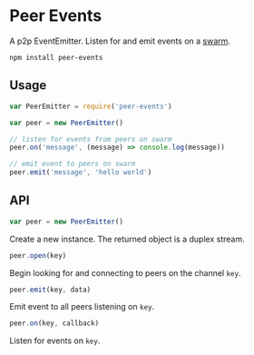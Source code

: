# Peer Events

A p2p EventEmitter. Listen for and emit events on a [swarm](https://github.com/mafintosh/discovery-swarm).

```
npm install peer-events
```

## Usage

```js
var PeerEmitter = require('peer-events')

var peer = new PeerEmitter()

// listen for events from peers on swarm
peer.on('message', (message) => console.log(message))

// emit event to peers on swarm
peer.emit('message', 'hello world')
```

## API

```js
var peer = new PeerEmitter()
```

Create a new instance. The returned object is a duplex stream.

```js
peer.open(key)
```

Begin looking for and connecting to peers on the channel `key`.

```js
peer.emit(key, data)
```

Emit event to all peers listening on `key`.

```js
peer.on(key, callback)
```

Listen for events on `key`.